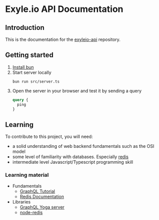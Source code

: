 # Exyle.io API Documentation

## Introduction

This is the documentation for the
[exyleio-api](https://github.com/exyleio/exyleio-api) repository.

## Getting started

1. [Install bun](https://bun.sh)
2. Start server locally
   ```
   bun run src/server.ts
   ```
3. Open the server in your browser and test it by sending a query
   ```graphql
   query {
     ping
   }
   ```

## Learning

To contribute to this project, you will need:

- a solid understanding of web backend fundamentals such as the OSI model
- some level of familiarity with databases. Especially [redis](https://redis.io)
- intermediate level Javascript/Typescript programming skill

### Learning material

- Fundamentals
  - [GraphQL Tutorial](https://www.howtographql.com)
  - [Redis Documentation](https://redis.io/docs)
- Libraries
  - [GraphQL Yoga server](https://the-guild.dev/graphql/yoga-server)
  - [node-redis](https://github.com/redis/node-redis)
